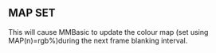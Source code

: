 ## MAP SET

This will cause MMBasic to update the colour map (set using MAP(n)=rgb%)during the next frame blanking interval.